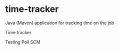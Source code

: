 # time-tracker
Java (Maven) application for tracking time on the job

Time tracker

Testing Poll SCM
